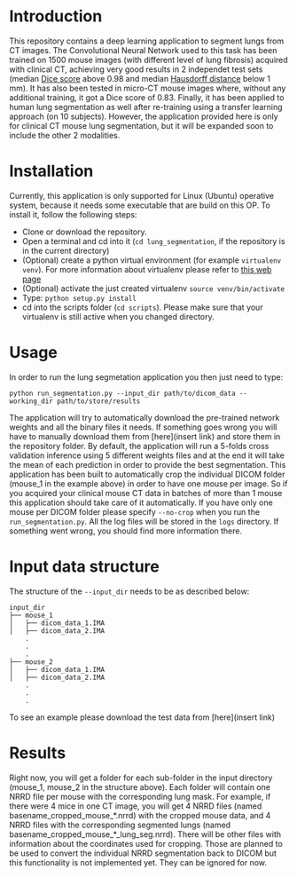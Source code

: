 # Introduction
This repository contains a deep learning application to segment lungs from CT images. The Convolutional Neural Network used to this task has been trained on 1500 mouse images (with different level of lung fibrosis) acquired with clinical CT, achieving very good results in 2 independet test sets (median [Dice score](https://en.wikipedia.org/wiki/S%C3%B8rensen%E2%80%93Dice_coefficient) above 0.98 and median [Hausdorff distance](https://en.wikipedia.org/wiki/Hausdorff_distance) below 1 mm). It has also been tested in micro-CT mouse images where, without any additional training, it got a Dice score of 0.83. Finally, it has been applied to human lung segmentation as well after re-training using a transfer learning approach (on 10 subjects).
However, the application provided here is only for clinical CT mouse lung segmentation, but it will be expanded soon to include the other 2 modalities.

# Installation
Currently, this application is only supported for Linux (Ubuntu) operative system, because it needs some executable that are build on this OP.
To install it, follow the following steps:
- Clone or download the repository.
- Open a terminal and cd into it (`cd lung_segmentation`, if the repository is in the current directory)
- (Optional) create a python virtual environment (for example `virtualenv venv`). For more information about virtualenv please refer to [this web page](https://virtualenv.pypa.io/en/latest/)
- (Optional) activate the just created virtualenv `source venv/bin/activate`
- Type: `python setup.py install`
- cd into the scripts folder (`cd scripts`). Please make sure that your virtualenv is still active when you changed directory.

# Usage
In order to run the lung segmetation application you then just need to type:
```
python run_segmentation.py --input_dir path/to/dicom_data --working_dir path/to/store/results
```
The application will try to automatically download the pre-trained network weights and all the binary files it needs. If something goes wrong you will have to manually download them from [here](insert link) and store them in the repository folder.
By default, the application will run a 5-folds cross validation inference using 5 different weights files and at the end it will take the mean of each prediction in order to provide the best segmentation.
This application has been built to automatically crop the individual DICOM folder (mouse_1 in the example above) in order to have one mouse per image. So if you acquired your clinical mouse CT data in batches of more than 1 mouse this application should take care of it automatically. If you have only one mouse per DICOM folder please specify `--no-crop` when you run the `run_segmentation.py`.
All the log files will be stored in the `logs` directory. If something went wrong, you should find more information there.

# Input data structure
The structure of the `--input_dir` needs to be as described below:
```
input_dir
├── mouse_1
│   ├── dicom_data_1.IMA
│   ├── dicom_data_2.IMA
    .
    .
    .
├── mouse_2
│   ├── dicom_data_1.IMA
│   ├── dicom_data_2.IMA
    .
    .
    .
```
To see an example please download the test data from [here](insert link)

# Results
Right now, you will get a folder for each sub-folder in the input directory (mouse_1, mouse_2 in the structure above). Each folder will contain one NRRD file per mouse with the corresponding lung mask. For example, if there were 4 mice in one CT image, you will get 4 NRRD files (named basename_cropped_mouse_\*.nrrd) with the cropped mouse data, and 4 NRRD files with the corresponding segmented lungs (named basename_cropped_mouse_\*_lung_seg.nrrd). There will be other files with information about the coordinates used for cropping. Those are planned to be used to convert the individual NRRD segmentation back to DICOM but this functionality is not implemented yet. They can be ignored for now.
